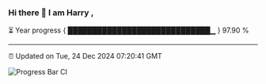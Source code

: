 ### Hi there 👋 I am Harry , 

⏳ Year progress { █████████████████████████████▁ } 97.90 %

---

⏰ Updated on Tue, 24 Dec 2024 07:20:41 GMT

![Progress Bar CI](https://github.com/duykhang68/duykhang68/workflows/Progress%20Bar%20CI/badge.svg)
